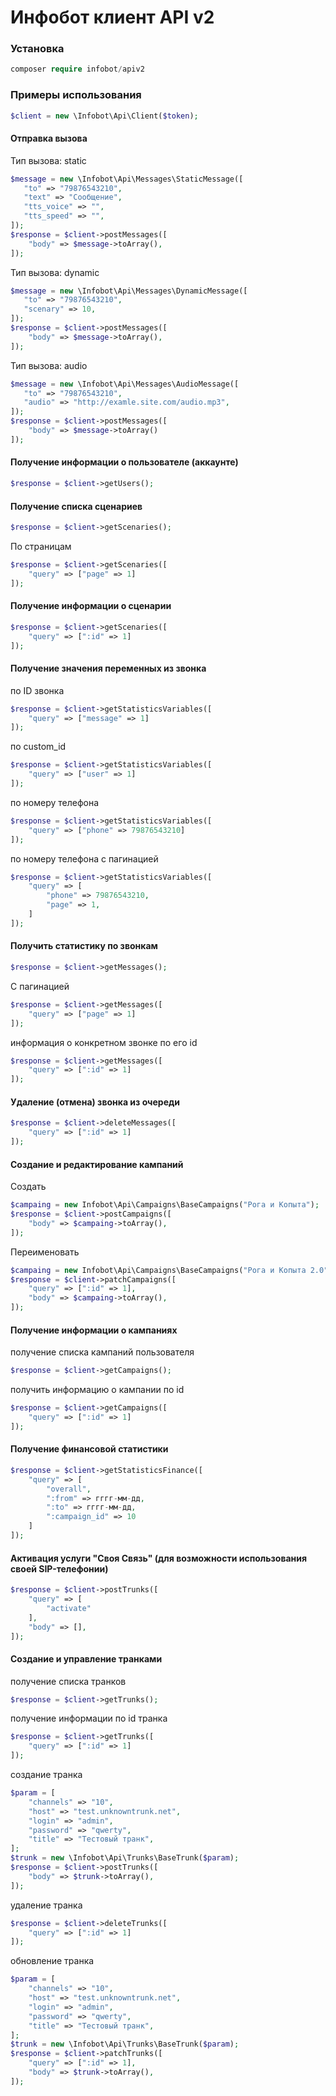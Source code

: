 # Инфобот клиент API v2

### Установка

```PHP
composer require infobot/apiv2
```

### Примеры использования

```PHP
$client = new \Infobot\Api\Client($token);
```
####  Отправка вызова

Тип вызова: static

```PHP
$message = new \Infobot\Api\Messages\StaticMessage([
   "to" => "79876543210",
   "text" => "Сообщение",
   "tts_voice" => "",
   "tts_speed" => "",
]);
$response = $client->postMessages([
    "body" => $message->toArray(),
]);
```

Тип вызова: dynamic

```PHP
$message = new \Infobot\Api\Messages\DynamicMessage([
   "to" => "79876543210",
   "scenary" => 10,
]);
$response = $client->postMessages([
    "body" => $message->toArray(),
]);
```

Тип вызова: audio

```PHP
$message = new \Infobot\Api\Messages\AudioMessage([
   "to" => "79876543210",
   "audio" => "http://examle.site.com/audio.mp3",
]);
$response = $client->postMessages([
    "body" => $message->toArray()
]);
```

#### Получение информации о пользователе (аккаунте)

```PHP
$response = $client->getUsers();
```

#### Получение списка сценариев

```PHP
$response = $client->getScenaries();
```

По страницам

```PHP
$response = $client->getScenaries([
    "query" => ["page" => 1]
]);
```

#### Получение информации о сценарии

```PHP
$response = $client->getScenaries([
    "query" => [":id" => 1]
]);
```

#### Получение значения переменных из звонка

по ID звонка

```PHP
$response = $client->getStatisticsVariables([
    "query" => ["message" => 1]
]);
```

по custom_id

```PHP
$response = $client->getStatisticsVariables([
    "query" => ["user" => 1]
]);
```

по номеру телефона

```PHP
$response = $client->getStatisticsVariables([
    "query" => ["phone" => 79876543210]
]);
```

по номеру телефона с пагинацией

```PHP
$response = $client->getStatisticsVariables([
    "query" => [
        "phone" => 79876543210,
        "page" => 1,
    ]
]);
```

#### Получить статистику по звонкам

```PHP
$response = $client->getMessages();
```

С пагинацией

```PHP
$response = $client->getMessages([
    "query" => ["page" => 1]
]);
```

информация о конкретном звонке по его id

```PHP
$response = $client->getMessages([
    "query" => [":id" => 1]
]);
```

#### Удаление (отмена) звонка из очереди

```PHP
$response = $client->deleteMessages([
    "query" => [":id" => 1]
]);
```

#### Создание и редактирование кампаний

Создать

```PHP
$campaing = new Infobot\Api\Campaigns\BaseCampaigns("Рога и Копыта");
$response = $client->postCampaigns([
    "body" => $campaing->toArray(),
]);
```

Переименовать

```PHP
$campaing = new Infobot\Api\Campaigns\BaseCampaigns("Рога и Копыта 2.0");
$response = $client->patchCampaigns([
    "query" => [":id" => 1],
    "body" => $campaing->toArray(),
]);
```

#### Получение информации о кампаниях

получение списка кампаний пользователя

```PHP
$response = $client->getCampaigns();
```

получить информацию о кампании по id

```PHP
$response = $client->getCampaigns([
    "query" => [":id" => 1]
]);
```

#### Получение финансовой статистики

```PHP
$response = $client->getStatisticsFinance([
    "query" => [
        "overall",
        ":from" => гггг-мм-дд,
        ":to" => гггг-мм-дд,
        ":campaign_id" => 10
    ]
]);
```

#### Активация услуги "Своя Связь" (для возможности использования своей SIP-телефонии)

```PHP
$response = $client->postTrunks([
    "query" => [
        "activate"
    ],
    "body" => [],
]);
```

#### Создание и управление транками

получение списка транков

```PHP
$response = $client->getTrunks();
```

получение информации по id транка

```PHP
$response = $client->getTrunks([
    "query" => [":id" => 1]
]);
```

создание транка

```PHP
$param = [
    "channels" => "10",
    "host" => "test.unknowntrunk.net",
    "login" => "admin",
    "password" => "qwerty",
    "title" => "Тестовый транк",
];
$trunk = new \Infobot\Api\Trunks\BaseTrunk($param);
$response = $client->postTrunks([
    "body" => $trunk->toArray(),
]);
```

удаление транка

```PHP
$response = $client->deleteTrunks([
    "query" => [":id" => 1]
]);
```
 
обновление транка

```PHP
$param = [
    "channels" => "10",
    "host" => "test.unknowntrunk.net",
    "login" => "admin",
    "password" => "qwerty",
    "title" => "Тестовый транк",
];
$trunk = new \Infobot\Api\Trunks\BaseTrunk($param);
$response = $client->patchTrunks([
    "query" => [":id" => 1],
    "body" => $trunk->toArray(),
]);
```